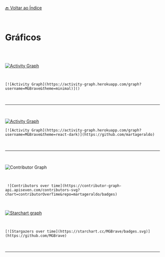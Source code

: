 <br>[🔙 Voltar ao Índice](./README.md)<br>

<br>

# Gráficos

 <br> 
 <br>

 [![Activity Graph](https://activity-graph.herokuapp.com/graph?username=MGBrave&theme=minimal)]() 
 
 <br>



 ```[![Activity Graph](https://activity-graph.herokuapp.com/graph?username=MGBrave&theme=minimal)]()``` 
 
  <br>

---

<br> 

 
  [![Activity Graph](https://activity-graph.herokuapp.com/graph?username=MGBrave&theme=react-dark)](https://github.com/martageraldo) 
 <br>



 ``` [![Activity Graph](https://activity-graph.herokuapp.com/graph?username=MGBrave&theme=react-dark)](https://github.com/martageraldo) ``` 

 <br>

---

<br> 
 

 ![Contributor Graph](https://contributor-graph-api.apiseven.com/contributors-svg?chart=contributorOverTime&repo=martageraldo/badges) 
 
 <br>


 ``` ![Contributors over time](https://contributor-graph-api.apiseven.com/contributors-svg?chart=contributorOverTime&repo=martageraldo/badges)``` 
 
 <br>
 
[![Starchart graph](https://starchart.cc/MGBrave/badges.svg)](https://github.com/MGBrave) 

<br>


``` [![Stargazers over time](https://starchart.cc/MGBrave/badges.svg)](https://github.com/MGBrave) ``` 

 <br>

---




<br>


